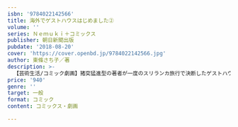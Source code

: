 ```yaml
---
isbn: '9784022142566'
title: 海外でゲストハウスはじめました②
volume: ''
series: Ｎｅｍｕｋｉ＋コミックス
publisher: 朝日新聞出版
pubdate: '2018-08-20'
cover: 'https://cover.openbd.jp/9784022142566.jpg'
author: 東條さち子／著
description: >-
  【芸術生活/コミック劇画】猪突猛進型の著者が一度のスリランカ旅行で決断したゲストハウス建築、経営、移住。無計画にスタートしたからか、パートナーと揉め、工事関係者と揉め、計画どおりに進むことなど何もない……。このまま計画は頓挫してしまうのか！？　全２巻で発売！！
price: '940'
genre: ''
target: 一般
format: コミック
content: コミックス・劇画

---
```

